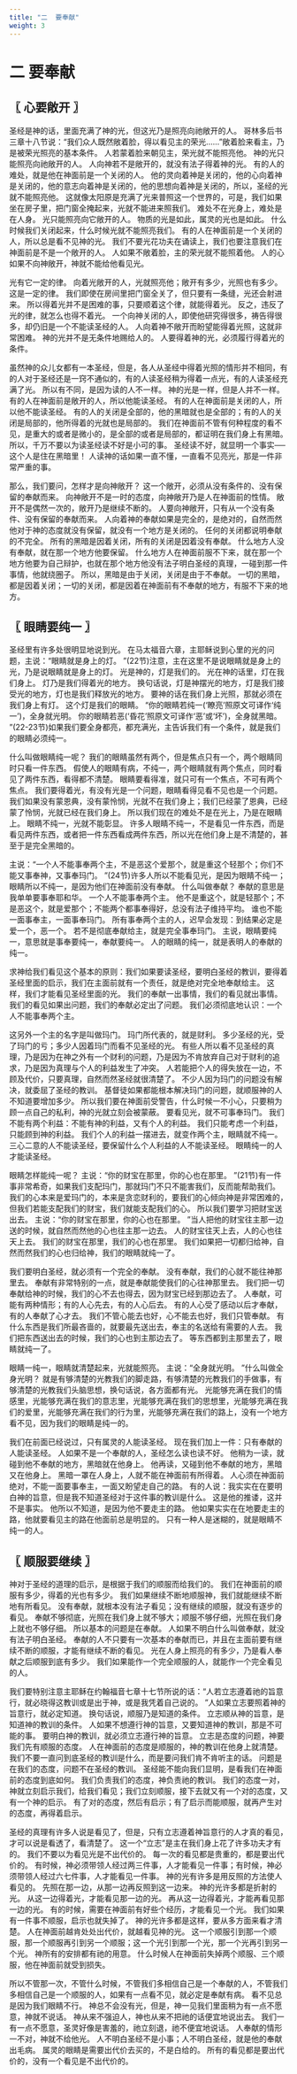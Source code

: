 ```yaml
---
title: "二  要奉献"
weight: 3
---
```


# 二 要奉献


## 〖 心要敞开 〗

圣经是神的话，里面充满了神的光，但这光乃是照亮向祂敞开的人。
哥林多后书三章十八节说：“我们众人既然敞着脸，得以看见主的荣光……”敞着脸来看主，乃是被荣光照亮的基本条件。
人若蒙着脸来朝见主，荣光就不能照亮他。
神的光只能照亮向祂敞开的人。
人向神若不是敞开的，就没有法子得着神的光。
有的人的难处，就是他在神面前是一个关闭的人。
他的灵向着神是关闭的，他的心向着神是关闭的，他的意志向着神是关闭的，他的思想向着神是关闭的，所以，圣经的光就不能照亮他。
这就像太阳原是充满了光来普照这一个世界的，可是，我们如果坐在房子里，把门窗全掩起来，光就不能进来照我们。
难处不在光身上，难处是在人身。
光只能照亮向它敞开的人。
物质的光是如此，属灵的光也是如此。
什么时候我们关闭起来，什么时候光就不能照亮我们。
有的人在神面前是一个关闭的人，所以总是看不见神的光。
我们不要光花功夫在诵读上，我们也要注意我们在神面前是不是一个敞开的人。
人如果不敞着脸，主的荣光就不能照着他。
人的心如果不向神敞开，神就不能给他看见光。

光有它一定的律。
向着光敞开的人，光就照亮他；敞开有多少，光照也有多少。
这是一定的律。
我们即使在房间里把门窗全关了，但只要有一条缝，光还会射进来。
所以得着光并不是困难的事，只要顺着这个律，就能得着光。
反之，违反了光的律，就怎么也得不着光。
一个向神关闭的人，即使他研究得很多，祷告得很多，却仍旧是一个不能读圣经的人。
人向着神不敞开而盼望能得着光照，这就非常困难。
神的光并不是无条件地赐给人的。
人要得着神的光，必须履行得着光的条件。

虽然神的众儿女都有一本圣经，但是，各人从圣经中得着光照的情形并不相同，有的人对于圣经还是一窍不通似的，有的人读圣经稍为得着一点光，有的人读圣经充满了光。
所以有不同，是因为读的人不一样。
神的光是一样，但是人并不一样。
有的人在神面前是敞开的人，所以他能读圣经。
有的人在神面前是关闭的人，所以他不能读圣经。
有的人的关闭是全部的，他的黑暗就也是全部的；有的人的关闭是局部的，他所得着的光就也是局部的。
我们在神面前不管有何种程度的看不见，是重大的或者是微小的，是全部的或者是局部的，都证明在我们身上有黑暗。
所以，千万不要以为读圣经读不好是小可的事。
圣经读不好，就显明一个事实──这个人是住在黑暗里！
人读神的话如果一直不懂，一直看不见亮光，那是一件非常严重的事。

那么，我们要问，怎样才是向神敞开？
这一个敞开，必须从没有条件的、没有保留的奉献而来。
向神敞开不是一时的态度，向神敞开乃是人在神面前的性情。
敞开不是偶然一次的，敞开乃是继续不断的。
人要向神敞开，只有从一个没有条件、没有保留的奉献而来。
人向着神的奉献如果是完全的，是绝对的，自然而然他对于神的态度就没有保留，就没有一个地方是关闭的。
任何的关闭都说明奉献的不完全。
所有的黑暗是因着关闭，所有的关闭是因着没有奉献。
什么地方人没有奉献，就在那一个地方他要保留。
什么地方人在神面前服不下来，就在那一个地方他要为自己辩护，也就在那个地方他没有法子明白圣经的真理，一碰到那一件事情，他就绕圈子。
所以，黑暗是由于关闭，关闭是由于不奉献。
一切的黑暗，都是因着关闭；一切的关闭，都是因着在神面前有不奉献的地方，有服不下来的地方。

## 〖 眼睛要纯一 〗

圣经里有许多处很明显地说到光。
在马太福音六章，主耶稣说到心里的光的问题，主说：“眼睛就是身上的灯。
”(22节)注意，主在这里不是说眼睛就是身上的光，乃是说眼睛就是身上的灯。
光是神的，灯是我们的。
光在神的话里，灯在我们身上。
灯乃是我们得着光的地方。
换句话说，灯是神摆光的地方，灯是我们接受光的地方，灯也是我们释放光的地方。
要神的话在我们身上光照，那就必须在我们身上有灯。
这个灯是我们的眼睛。
“你的眼睛若纯一(‘瞭亮’照原文可译作‘纯一’)，全身就光明。
你的眼睛若恶(‘昏花’照原文可译作‘恶’或‘坏’)，全身就黑暗。
”(22-23节)如果我们要全身都亮，都充满光，主告诉我们有一个条件，就是我们的眼睛必须纯一。

什么叫做眼睛纯一呢？
我们的眼睛虽然有两个，但是焦点只有一个，两个眼睛同时只看一件东西。
假使人的眼睛有病，不纯一，两个眼睛就有两个焦点，同时看见了两件东西，看得都不清楚。
眼睛要看得准，就只可有一个焦点，不可有两个焦点。
我们要得着光，有没有光是一个问题，眼睛看得见看不见也是一个问题。
我们如果没有蒙恩典，没有蒙怜悯，光就不在我们身上；我们已经蒙了恩典，已经蒙了怜悯，光就已经在我们身上。
所以我们现在的难处不是在光上，乃是在眼睛上。
眼睛不纯一，光就不能彰显。
许多人眼睛不纯一，不是看见一件东西，而是看见两件东西，或者把一件东西看成两件东西，所以光在他们身上是不清楚的，甚至于是完全黑暗的。

主说：“一个人不能事奉两个主，不是恶这个爱那个，就是重这个轻那个；你们不能又事奉神，又事奉玛门。
”(24节)许多人所以不能看见光，是因为眼睛不纯一；眼睛所以不纯一，是因为他们在神面前没有奉献。
什么叫做奉献？
奉献的意思是我单单要事奉耶和华。
一个人不能事奉两个主。
他不是重这个，就是轻那个；不是恶这个，就是爱那个；不能两个都事奉得好，总没有法子维持平均。
谁也不能一面事奉主，一面事奉玛门。
所有事奉两个主的人，迟早会发现：到结果必定是爱一个，恶一个。
若不是彻底奉献给主，就是完全事奉玛门。
主说，眼睛要纯一，意思就是事奉要纯一，奉献要纯一。
人的眼睛的纯一，就是表明人的奉献的纯一。

求神给我们看见这个基本的原则：我们如果要读圣经，要明白圣经的教训，要得着圣经里面的启示，我们在主面前就有一个责任，就是绝对完全地奉献给主。
这样，我们才能看见圣经里面的光。
我们的奉献一出事情，我们的看见就出事情。
我们的看见如果出问题，我们的奉献必定出了问题。
我们必须彻底地认识：一个人不能事奉两个主。

这另外一个主的名字是叫做玛门。
玛门所代表的，就是财利。
多少圣经的光，受了玛门的亏；多少人因着玛门而看不见圣经的光。
有些人所以看不见圣经的真理，乃是因为在神之外有一个财利的问题，乃是因为不肯放弃自己对于财利的追求，乃是因为真理与个人的利益发生了冲突。
人若能把个人的得失放在一边，不顾及代价，只要真理，自然而然圣经就很清楚了。
不少人因为玛门的问题没有解决，就委屈了圣经的教训。
基督徒如果都能根本解决玛门的问题，就顺服神的人不知道要增加多少。
所以我们要在神面前受警告，什么时候一不小心，只要稍为顾一点自己的私利，神的光就立刻会被蒙蔽。
要看见光，就不可事奉玛门。
我们不能有两个利益：不能有神的利益，又有个人的利益。
我们只能考虑一个利益，只能顾到神的利益。
我们个人的利益一摆进去，就变作两个主，眼睛就不纯一。
三心二意的人不能读圣经，要保留什么个人利益的人不能读圣经。
眼睛纯一的人才能读圣经。

眼睛怎样能纯一呢？
主说：“你的财宝在那里，你的心也在那里。
”(21节)有一件事非常希奇，如果我们支配玛门，那就玛门不只不能害我们，反而能帮助我们。
我们的心本来是爱玛门的，本来是贪恋财利的，要我们的心倾向神是非常困难的，但我们若能支配我们的财宝，我们就能支配我们的心。
所以我们要学习把财宝送出去。
主说：“你的财宝在那里，你的心也在那里。
”当人把他的财宝往主那一边送的时候，就自然而然他的心也往主那一边去。
人的财宝往天上去，人的心也往天上去。
我们的财宝在那里，我们的心也在那里。
我们如果把一切都归给神，自然而然我们的心也归给神，我们的眼睛就纯一了。

我们要明白圣经，就必须有一个完全的奉献。
没有奉献，我们的心就不能往神那里去。
奉献有非常特别的一点，就是奉献能使我们的心往神那里去。
我们把一切奉献给神的时候，我们的心不去也得去，因为财宝已经到那边去了。
人奉献，可能有两种情形；有的人心先去，有的人心后去。
有的人心受了感动以后才奉献，有的人奉献了心才去。
我们不管心能去也好，心不能去也好，我们只管奉献。
有什么东西是我们所最吝啬的，就要最先送出去，奉主的名送给有需要的人去。
我们把东西送出去的时候，我们的心也到主那边去了。
等东西都到主那里去了，眼睛就纯一了。

眼睛一纯一，眼睛就清楚起来，光就能照亮。
主说：“全身就光明。
”什么叫做全身光明？
就是有够清楚的光教我们的脚走路，有够清楚的光教我们的手做事，有够清楚的光教我们头脑思想，换句话说，各方面都有光。
光能够充满在我们的情感里，光能够充满在我们的意志里，光能够充满在我们的思想里，光能够充满在我们的爱里，光能够充满在我们的行为里，光能够充满在我们的路上，没有一个地方看不见，因为我们的眼睛是纯一的。

我们在前面已经说过，只有属灵的人能读圣经。
现在我们加上一件：只有奉献的人能读圣经。
人如果不是一个奉献的人，圣经怎么读也读不好。
他稍为一读，就碰到他不奉献的地方，黑暗就在他身上。
他再读，又碰到他不奉献的地方，黑暗又在他身上。
黑暗一罩在人身上，人就不能在神面前有所得着。
人心须在神面前绝对，不能一面要事奉主，一面又盼望走自己的路。
有的人说：我实实在在要明白神的旨意，但是我不知道圣经对于这件事的教训是什么。
这是他的推诿，这并不是事实。
他所以不知道，是因为他不要走主的路。
他如果实实在在地要走主的路，他就要看见主的路在他面前总是明显的。
只有一种人是迷糊的，就是眼睛不纯一的人。

## 〖 顺服要继续 〗

神对于圣经的道理的启示，是根据于我们的顺服而给我们的。
我们在神面前的顺服有多少，得着的光也有多少。
我们如果继续不断地顺服神，我们就能继续不断地有所看见。
没有奉献，就根本没有法子看见；没有继续的顺服，就没有逐步的看见。
奉献不够彻底，光照在我们身上就不够大；顺服不够仔细，光照在我们身上就也不够仔细。
所以基本的问题是在奉献。
人如果不明白什么叫做奉献，就没有法子明白圣经。
奉献的人不只要有一次基本的奉献而已，并且在主面前要有继续不断的顺服，才能有继续不断的看见。
光在人身上照亮的有多少，乃是看人奉献之后顺服到底有多少。
我们如果能作一个完全顺服的人，就能作一个完全看见的人。

我们要特别注意主耶稣在约翰福音七章十七节所说的话：“人若立志遵着祂的旨意行，就必晓得这教训或是出于神，或是我凭着自己说的。
”人如果立志要照着神的旨意行，就必定知道。
换句话说，顺服乃是知道的条件。
立志顺从神的旨意，是知道神的教训的条件。
人如果不想遵行神的旨意，又要知道神的教训，那是不可能的事。
要明白神的教训，就必须立志遵行神的旨意。
立志是态度的问题，神要我们先有顺服的态度。
人在神面前的态度是顺服的，神的教训在他身上就清楚。
我们不要一直问到底圣经的教训是什么，而是要问我们肯不肯听主的话。
问题是在我们的态度，问题不在圣经的教训。
圣经能不能向我们显明，是看我们在神面前的态度到底如何。
我们负责我们的态度，神负责祂的教训。
我们的态度一对，神就立刻启示我们，给我们看见；我们立刻顺服，接下去就又有一个对的态度，又有一个神的启示。
有了对的态度，然后有启示；有了启示而能顺服，就再产生对的态度，再得着启示。

圣经的真理有许多人说是看见了，但是，只有立志遵着神旨意行的人才真的看见，才可以说是看透了，看清楚了。
这一个“立志”是主在我们身上花了许多功夫才有的。
我们不要以为看见光是不出代价的。
每一次的看见都是贵重的，都是要出代价的。
有时候，神必须带领人经过两三件事，人才能看见一件事；有时候，神必须带领人经过六七件事，人才能看见一件事。
神的光有许多是用反照的方法使人看见的。
先照在那一边，从那一边再反照到这一边来。
神的光许多都是折射的光。
从这一边得着光，才能看见那一边的光。
再从这一边得着光，才能再看见那一边的光。
有的时候，需要在神面前有好些个经历，才能看见一个光。
我们如果有一件事不顺服，启示也就失掉了。
神的光许多都是这样，要从多方面来看才清楚。
人在神面前越肯处处出代价，就越看见神的光。
这一个顺服引到那一个顺服，那一个顺服再引到另一个顺服；这一个光引到那一个光，那一个光再引到另一个光。
神所有的安排都有祂的用意。
什么时候人在神面前失掉两个顺服、三个顺服，他在神面前就受到损失。

所以不管那一次，不管什么时候，不管我们多相信自己是一个奉献的人，不管我们多相信自己是一个顺服的人，如果有一点看不见，就必定是奉献有病。
看不见总是因为我们眼睛不行。
神总不会没有光，但是，神一见我们里面稍为有一点不愿意，神就不说话。
神从来不强迫人，神也从来不把祂的话便宜地说出去。
我们一有一点不愿意，圣灵好像是害羞的，祂立刻退，祂不便宜地说话。
人奉献的情形一不对，神就不给他光。
人不明白圣经不是小事；人不明白圣经，就是他的奉献出毛病。
属灵的眼睛是需要出代价去买的，不是白给的。
所有的看见都是要出代价的，没有一个看见是不出代价的。
